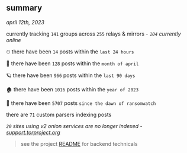 
## summary
_april 12th, 2023_

currently tracking `141` groups across `255` relays & mirrors - _`104` currently online_

⏲ there have been `14` posts within the `last 24 hours`

🦈 there have been `128` posts within the `month of april`

🪐 there have been `966` posts within the `last 90 days`

🏚 there have been `1016` posts within the `year of 2023`

🦕 there have been `5707` posts `since the dawn of ransomwatch`

there are `71` custom parsers indexing posts

_`20` sites using v2 onion services are no longer indexed - [support.torproject.org](https://support.torproject.org/onionservices/v2-deprecation/)_

> see the project [README](https://github.com/joshhighet/ransomwatch#ransomwatch--) for backend technicals
